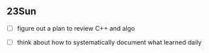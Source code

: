 23Sun
-----
- [ ] figure out a plan to review C++ and algo
- [ ] think about how to systematically document what learned daily

